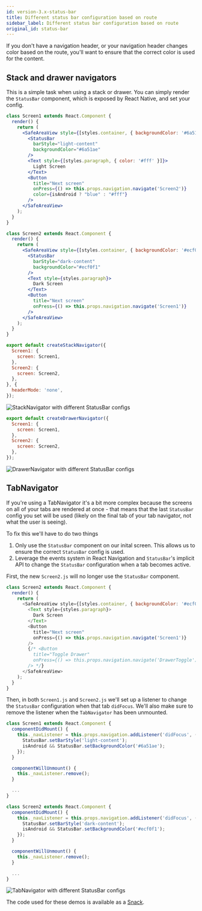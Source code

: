 ```yaml
---
id: version-3.x-status-bar
title: Different status bar configuration based on route
sidebar_label: Different status bar configuration based on route
original_id: status-bar
---
```


If you don't have a navigation header, or your navigation header changes color based on the route, you'll want to ensure that the correct color is used for the content.

## Stack and drawer navigators

This is a simple task when using a stack or drawer. You can simply render the `StatusBar` component, which is exposed by React Native, and set your config.

```jsx
class Screen1 extends React.Component {
  render() {
    return (
      <SafeAreaView style={[styles.container, { backgroundColor: '#6a51ae' }]}>
        <StatusBar
          barStyle="light-content"
          backgroundColor="#6a51ae"
        />
        <Text style={[styles.paragraph, { color: '#fff' }]}>
          Light Screen
        </Text>
        <Button
          title="Next screen"
          onPress={() => this.props.navigation.navigate('Screen2')}
          color={isAndroid ? "blue" : "#fff"}
        />
      </SafeAreaView>
    );
  }
}

class Screen2 extends React.Component {
  render() {
    return (
      <SafeAreaView style={[styles.container, { backgroundColor: '#ecf0f1' }]}>
        <StatusBar
          barStyle="dark-content"
          backgroundColor="#ecf0f1"
        />
        <Text style={styles.paragraph}>
          Dark Screen
        </Text>
        <Button
          title="Next screen"
          onPress={() => this.props.navigation.navigate('Screen1')}
        />
      </SafeAreaView>
    );
  }
}
```

```jsx
export default createStackNavigator({
  Screen1: {
    screen: Screen1,
  },
  Screen2: {
    screen: Screen2,
  },
}, {
  headerMode: 'none',
});
```

![StackNavigator with different StatusBar configs](/docs/assets/statusbar/statusbar-stack-demo.gif)

```jsx
export default createDrawerNavigator({
  Screen1: {
    screen: Screen1,
  },
  Screen2: {
    screen: Screen2,
  },
});
```

![DrawerNavigator with different StatusBar configs](/docs/assets/statusbar/statusbar-drawer-demo.gif)

## TabNavigator

If you're using a TabNavigator it's a bit more complex because the screens on all of your tabs are rendered at once - that means that the last `StatusBar` config you set will be used (likely on the final tab of your tab navigator, not what the user is seeing).

To fix this we'll have to do two things

1. Only use the `StatusBar` component on our inital screen. This allows us to ensure the correct `StatusBar` config is used.
2. Leverage the events system in React Navigation and `StatusBar`'s implicit API to change the `StatusBar` configuration when a tab becomes active.

First, the new `Screen2.js` will no longer use the `StatusBar` component.

```javascript
class Screen2 extends React.Component {
  render() {
    return (
      <SafeAreaView style={[styles.container, { backgroundColor: '#ecf0f1' }]}>
        <Text style={styles.paragraph}>
          Dark Screen
        </Text>
        <Button
          title="Next screen"
          onPress={() => this.props.navigation.navigate('Screen1')}
        />
        {/* <Button
          title="Toggle Drawer"
          onPress={() => this.props.navigation.navigate('DrawerToggle')}
        /> */}
      </SafeAreaView>
    );
  }
}
```

Then, in both `Screen1.js` and `Screen2.js` we'll set up a listener to change the `StatusBar` configuration when that tab `didFocus`. We'll also make sure to remove the listener when the `TabNavigator` has been unmounted.

```javascript
class Screen1 extends React.Component {
  componentDidMount() {
    this._navListener = this.props.navigation.addListener('didFocus', () => {
      StatusBar.setBarStyle('light-content');
      isAndroid && StatusBar.setBackgroundColor('#6a51ae');
    });
  }

  componentWillUnmount() {
    this._navListener.remove();
  }

  ...
}

class Screen2 extends React.Component {
  componentDidMount() {
    this._navListener = this.props.navigation.addListener('didFocus', () => {
      StatusBar.setBarStyle('dark-content');
      isAndroid && StatusBar.setBackgroundColor('#ecf0f1');
    });
  }

  componentWillUnmount() {
    this._navListener.remove();
  }

  ...
}
```


![TabNavigator with different StatusBar configs](/docs/assets/statusbar/statusbar-tab-demo.gif)

The code used for these demos is available as a [Snack](https://snack.expo.io/@react-navigation/react-navigation-docs:-stacknavigation-statusbar-v3).
